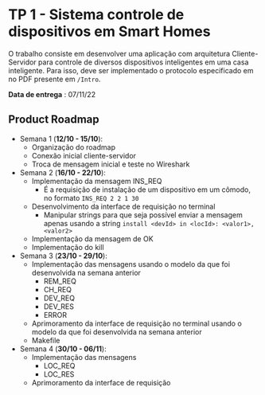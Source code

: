 # TP 1 - Sistema controle de dispositivos em Smart Homes

O trabalho consiste em desenvolver uma aplicação com arquitetura Cliente-Servidor para controle de diversos dispositivos inteligentes em uma casa inteligente. Para isso, deve ser implementado o protocolo especificado em no PDF presente em ``/Intro``.

**Data de entrega** : 07/11/22

## Product Roadmap

- Semana 1 (**12/10 - 15/10**): 
  + Organização do roadmap
  + Conexão inicial cliente-servidor
  + Troca de mensagem inicial e teste no Wireshark
- Semana 2 (**16/10 - 22/10**):
  + Implementação da mensagem INS_REQ 
    - É a requisição de instalação de um dispositivo em um cômodo, no formato ``INS_REQ 2 2 1 30``
  + Desenvolvimento da interface de requisição no terminal
    - Manipular strings para que seja possível enviar a mensagem apenas usando a string ``install <devId> in <locId>: <valor1>, <valor2>`` 
  + Implementação da mensagem de OK
  + Implementação do kill
- Semana 3 (**23/10 - 29/10**):
  + Implementação das mensagens usando o modelo da que foi desenvolvida na semana anterior
    - REM_REQ
    - CH_REQ
    - DEV_REQ
    - DEV_RES
    - ERROR
   + Aprimoramento da interface de requisição no terminal usando o modelo da que foi desenvolvida na semana anterior
   + Makefile
- Semana 4 (**30/10 - 06/11**):
  + Implementação das mensagens
    - LOC_REQ
    - LOC_RES 
  + Aprimoramento da interface de requisição


